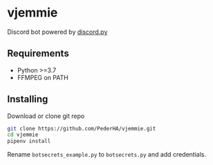# vjemmie
Discord bot powered by [discord.py](https://github.com/Rapptz/discord.py)

Requirements
------------
* Python >=3.7
* FFMPEG on PATH


Installing
----------

Download or clone git repo

```sh
git clone https://github.com/PederHA/vjemmie.git
cd vjemmie
pipenv install
```

Rename `botsecrets_example.py` to `botsecrets.py` and add credentials.